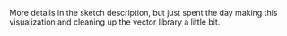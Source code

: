 More details in the sketch description, but just spent the day making this visualization and cleaning up the vector library a little bit. 
